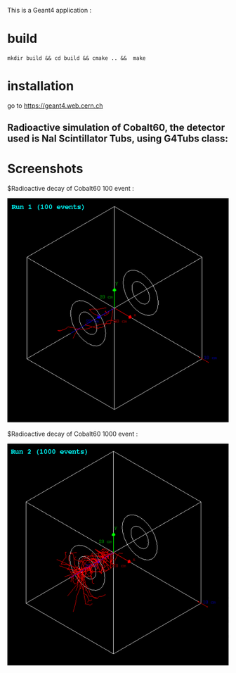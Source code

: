 This is a Geant4 application :

# build
```
mkdir build && cd build && cmake .. &&  make

```

# installation

go to https://geant4.web.cern.ch


## Radioactive simulation of Cobalt60, the detector used is NaI Scintillator Tubs, using G4Tubs class:

# Screenshots

$Radioactive decay of Cobalt60 100 event :

![alt text](https://github.com/Abdoelabassi/geant4-simulation/blob/radioactiveDecay/screenshots/Co-100ev.png?raw=true)

$Radioactive decay of Cobalt60 1000 event :

![alt text](https://github.com/Abdoelabassi/geant4-simulation/blob/radioactiveDecay/screenshots/Co-1000ev.png?raw=true)


